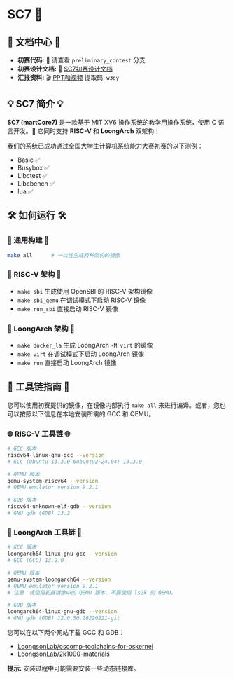 # SC7 🚀

## 🌟 文档中心 🌟

*   **初赛代码:** 🚀 请查看 `preliminary_contest` 分支
*   **初赛设计文档:** 📄 [SC7初赛设计文档](./doc/SC7初赛设计文档.pdf)
*   **汇报资料:** 🎬 [PPT和视频](https://pan.baidu.com/s/1Sv-GNPEq07DWsxFS-EtMKw?pwd=w3gy) 提取码: `w3gy`

## 💡 SC7 简介 💡

**SC7 (martCore7)** 是一款基于 MIT XV6 操作系统的教学用操作系统，使用 C 语言开发。🌟 它同时支持 **RISC-V** 和 **LoongArch** 双架构！

我们的系统已成功通过全国大学生计算机系统能力大赛初赛的以下测例：
*   Basic ✅
*   Busybox ✅
*   Libctest ✅
*   Libcbench ✅
*   lua ✅

## 🛠️ 如何运行 🛠️

### 🚀 通用构建 🚀

```bash
make all      # 一次性生成两种架构的镜像
```

### 🎯 RISC-V 架构 🎯

*   `make sbi`        生成使用 OpenSBI 的 RISC-V 架构镜像
*   `make sbi_qemu`   在调试模式下启动 RISC-V 镜像
*   `make run_sbi`    直接启动 RISC-V 镜像

### 🐉 LoongArch 架构 🐉

*   `make docker_la`  生成 LoongArch `-M virt` 的镜像
*   `make virt`       在调试模式下启动 LoongArch 镜像
*   `make run`        直接启动 LoongArch 镜像

## 🔧 工具链指南 🔧

您可以使用初赛提供的镜像，在镜像内部执行 `make all` 来进行编译。或者，您也可以按照以下信息在本地安装所需的 GCC 和 QEMU。

### 🌐 RISC-V 工具链 🌐

```bash
# GCC 版本
riscv64-linux-gnu-gcc --version
# GCC (Ubuntu 13.3.0-6ubuntu2~24.04) 13.3.0

# QEMU 版本
qemu-system-riscv64 --version
# QEMU emulator version 9.2.1

# GDB 版本
riscv64-unknown-elf-gdb --version
# GNU gdb (GDB) 13.2
```

### 🐲 LoongArch 工具链 🐲

```bash
# GCC 版本
loongarch64-linux-gnu-gcc --version
# GCC (GCC) 13.2.0

# QEMU 版本
qemu-system-loongarch64 --version
# QEMU emulator version 9.2.1
# 注意：请使用初赛镜像中的 QEMU 版本，不要使用 ls2k 的 QEMU。

# GDB 版本
loongarch64-linux-gnu-gdb --version
# GNU gdb (GDB) 12.0.50.20220221-git
```

您可以在以下两个网站下载 GCC 和 GDB：
*   [LoongsonLab/oscomp-toolchains-for-oskernel](https://github.com/LoongsonLab/oscomp-toolchains-for-oskernel/releases)
*   [LoongsonLab/2k1000-materials](https://github.com/LoongsonLab/2k1000-materials/releases)

**提示:** 安装过程中可能需要安装一些动态链接库。